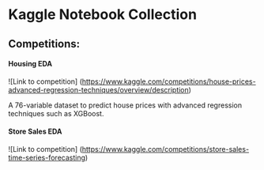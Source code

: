 # Kaggle Notebook Collection

## Competitions:

#### Housing EDA
![Link to competition] (https://www.kaggle.com/competitions/house-prices-advanced-regression-techniques/overview/description)

A 76-variable dataset to predict house prices with advanced regression techniques such as XGBoost.


#### Store Sales EDA
![Link to competition] (https://www.kaggle.com/competitions/store-sales-time-series-forecasting)

